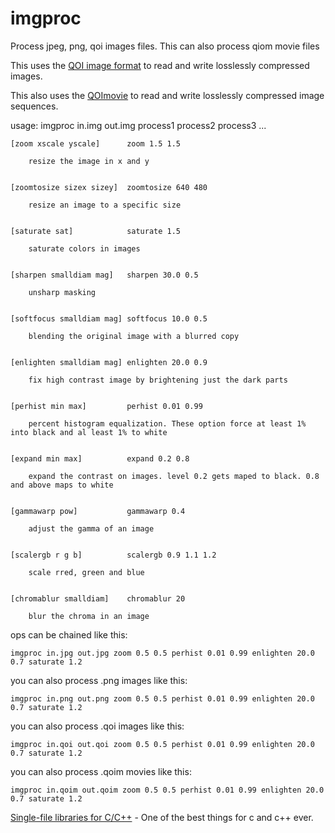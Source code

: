 # imgproc
Process jpeg, png, qoi images files.  This can also process qiom movie files

This uses the [QOI image format](https://github.com/phoboslab/qoi) to read and write losslessly compressed images.

This also uses the [QOImovie](https://github.com/PaulHaeberli/QOImovie) to read and write losslessly compressed image sequences.

usage: imgproc in.img out.img process1 process2 process3 ...

	[zoom xscale yscale]      zoom 1.5 1.5
	
	    resize the image in x and y
  
  
	[zoomtosize sizex sizey]  zoomtosize 640 480
	
	    resize an image to a specific size
  
  
	[saturate sat]            saturate 1.5
	
	    saturate colors in images
  
  
	[sharpen smalldiam mag]   sharpen 30.0 0.5
	
	    unsharp masking 
  
  
	[softfocus smalldiam mag] softfocus 10.0 0.5
	
	    blending the original image with a blurred copy
  
  
	[enlighten smalldiam mag] enlighten 20.0 0.9
	
	    fix high contrast image by brightening just the dark parts
  
  
	[perhist min max]         perhist 0.01 0.99
	
	    percent histogram equalization. These option force at least 1% into black and al least 1% to white
  
  
	[expand min max]          expand 0.2 0.8
	
	    expand the contrast on images. level 0.2 gets maped to black. 0.8 and above maps to white
  
  
	[gammawarp pow]           gammawarp 0.4
	
	    adjust the gamma of an image
  
  
	[scalergb r g b]          scalergb 0.9 1.1 1.2
	
	    scale rred, green and blue
  
  
	[chromablur smalldiam]    chromablur 20
	
	    blur the chroma in an image


ops can be chained like this:

	imgproc in.jpg out.jpg zoom 0.5 0.5 perhist 0.01 0.99 enlighten 20.0 0.7 saturate 1.2

you can also process .png images like this:

	imgproc in.png out.png zoom 0.5 0.5 perhist 0.01 0.99 enlighten 20.0 0.7 saturate 1.2

you can also process .qoi images like this:

	imgproc in.qoi out.qoi zoom 0.5 0.5 perhist 0.01 0.99 enlighten 20.0 0.7 saturate 1.2

you can also process .qoim movies like this:

	imgproc in.qoim out.qoim zoom 0.5 0.5 perhist 0.01 0.99 enlighten 20.0 0.7 saturate 1.2


[Single-file libraries for C/C++](https://github.com/nothings/stb) - One of the best things for c and c++ ever.

